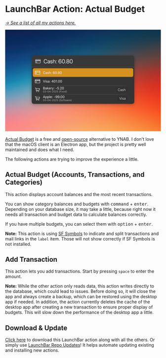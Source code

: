 # LaunchBar Action: Actual Budget

*[→ See a list of all my actions here.](https://ptujec.github.io/launchbar)* 

<img src="01.jpg" width="722"/>

[Actual Budget](https://actualbudget.org/) is a free and [open-source](https://github.com/actualbudget/actual) alternative to YNAB. I don't love that the macOS client is an Electron app, but the project is pretty well maintained and does what I need.

The following actions are trying to improve the experience a little.

## Actual Budget (Accounts, Transactions, and Categories)

This action displays account balances and the most recent transactions.

You can show category balances and budgets with <kbd>command</kbd> + <kbd>enter</kbd>. Depending on your database size, it may take a little, because right now it needs all transaction and budget data to calculate balances correctly.

If you have multiple budgets, you can select them with <kbd>option</kbd> + <kbd>enter</kbd>.

**Note:** This action is using [SF Symbols](https://developer.apple.com/sf-symbols/) to indicate and split transactions and mail links in the `label` item. Those will not show correctly if SF Symbols is not installed. 

## Add Transaction

This action lets you add transactions. Start by pressing `space` to enter the amount.

**Note:** While the other action only reads data, this action writes directly to the database, which could lead to issues. Before doing so, it will close the app and always create a backup, which can be restored using the desktop app if needed. In addition, the action currently deletes the cache of the desktop app after creating a new transaction to ensure proper display of budgets. This will slow down the performance of the desktop app a little.

## Download & Update

[Click here](https://github.com/Ptujec/LaunchBar/archive/refs/heads/master.zip) to download this LaunchBar action along with all the others. Or simply use [LaunchBar Repo Updates](https://github.com/Ptujec/LaunchBar/tree/master/LB-Repo-Updates#launchbar-repo-updates-action)! It helps automate updating existing and installing new actions.